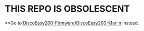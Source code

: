 # THIS REPO IS OBSOLESCENT

**Go to [DiscoEasy200-Firmware/DiscoEasy200-Marlin](/DiscoEasy200-Firmware/DiscoEasy200-Marlin) instead. 
